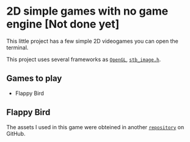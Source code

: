 # 2D simple games with no game engine [Not done yet]

This little project has a few simple 2D videogames you can open the terminal.

This project uses several frameworks as [`OpenGL`](https://www.opengl.org/), [`stb_image.h`](https://github.com/nothings/stb/blob/master/stb_image.h?utm_source=chatgpt.com).

## Games to play

<ul>
	<li>Flappy Bird</li>
</ul>

## Flappy Bird

The assets I used in this game were obteined in another [`repository`](https://github.com/samuelcust/flappy-bird-assets) on GitHub.